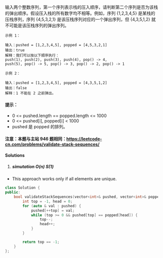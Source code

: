 输入两个整数序列，第一个序列表示栈的压入顺序，请判断第二个序列是否为该栈的弹出顺序。假设压入栈的所有数字均不相等。例如，序列 {1,2,3,4,5} 是某栈的压栈序列，序列 {4,5,3,2,1} 是该压栈序列对应的一个弹出序列，但 {4,3,5,1,2} 就不可能是该压栈序列的弹出序列。

 

```
示例 1：

输入：pushed = [1,2,3,4,5], popped = [4,5,3,2,1]
输出：true
解释：我们可以按以下顺序执行：
push(1), push(2), push(3), push(4), pop() -> 4,
push(5), pop() -> 5, pop() -> 3, pop() -> 2, pop() -> 1

示例 2：

输入：pushed = [1,2,3,4,5], popped = [4,3,5,1,2]
输出：false
解释：1 不能在 2 之前弹出。
```

 

#### 提示：

-    0 <= pushed.length == popped.length <= 1000
-    0 <= pushed[i], popped[i] < 1000
-    pushed 是 popped 的排列。

#### 注意：本题与主站 946 题相同：https://leetcode-cn.com/problems/validate-stack-sequences/


#### Solutions

1. ##### simutation O(n) S(1)

- This approach works only if all elements are unique.

```cpp
class Solution {
public:
    bool validateStackSequences(vector<int>& pushed, vector<int>& popped) {
        int top = -1, head = 0;
        for (auto & val : pushed) {
            pushed[++top] = val;
            while (top >= 0 && pushed[top] == popped[head]) {
                top--;
                head++;
            }
        }

        return top == -1;
    }
};
```
